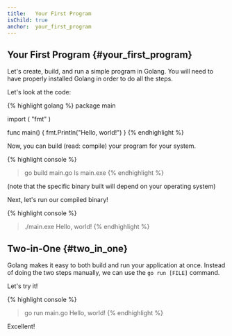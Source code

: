 ```yaml
---
title:   Your First Program
isChild: true
anchor:  your_first_program
---
```


## Your First Program {#your_first_program}

Let's create, build, and run a simple program in Golang. You will need to have
properly installed Golang in order to do all the steps.

Let's look at the code:

{% highlight golang %}
package main

import (
	"fmt"
)

func main() {
	fmt.Println("Hello, world!")
}
{% endhighlight %}

Now, you can build (read: compile) your program for your system.

{% highlight console %}
> go build main.go
> ls
main.exe
{% endhighlight %}

(note that the specific binary built will depend on your operating system)

Next, let's run our compiled binary!

{% highlight console %}
> ./main.exe
Hello, world!
{% endhighlight %}

## Two-in-One {#two_in_one}

Golang makes it easy to both build and run your application at once. Instead
of doing the two steps manually, we can use the `go run [FILE]` command.

Let's try it!

{% highlight console %}
> go run main.go
Hello, world!
{% endhighlight %}

Excellent!
